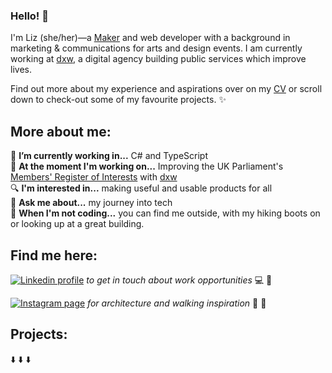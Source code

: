 ### Hello! 👋

I'm Liz (she/her)—a [Maker](https://makers.tech/) and web developer with a background in marketing & communications for arts and design events. I am currently working at [dxw](https://www.dxw.com/), a digital agency building public services which improve lives. 

Find out more about my experience and aspirations over on my [CV](https://lizdaly.dev/cv/) or scroll down to check-out some of my favourite projects. ✨

## More about me: 

🌱  **I’m currently working in...** C# and TypeScript  \
🔭  **At the moment I'm working on...** Improving the UK Parliament's [Members' Register of Interests](https://pds.blog.parliament.uk/2024/04/17/changing-the-way-members-register-their-interests/) with [dxw](https://www.dxw.com/)   
🔍  **I'm interested in...** making useful and usable products for all  
💬  **Ask me about...** my journey into tech  
🏰  **When I'm not coding...** you can find me outside, with my hiking boots on or looking up at a great building.

## Find me here:

[![Linkedin profile](https://img.shields.io/badge/Linkedin-Liz%20Daly-0077B5?style=social&logo=linkedin&?labelColor=fff)](http://linkedin.com/in/lookupdaily) *to get in touch about work opportunities* 💻 💼
  
[![Instagram page](https://img.shields.io/badge/Instagram-%40lookupdaily-E4405F?style=social&logo=instagram)](https://www.instagram.com/lookupdaily/) *for architecture and walking inspiration* 🏰 🌱


## Projects:
⬇️ ⬇️ ⬇️ 

